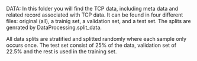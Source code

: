 DATA:
In this folder you will find the TCP data, including meta data and related record associated with TCP data. 
It can be found in four different files: original (all), a trainig set, a validation set, and a 
test set. The splits are genrated by DataProcessing.split_data. 

All data splits are stratified and splitted randomly where each sample 
only occurs once. The test set consist of 25% of the data, validation 
set of 22.5% and the rest is used in the training set.